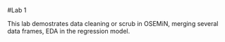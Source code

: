 #Lab 1

This lab demostrates data cleaning or scrub in OSEMiN, merging several data frames, EDA in the regression model.
